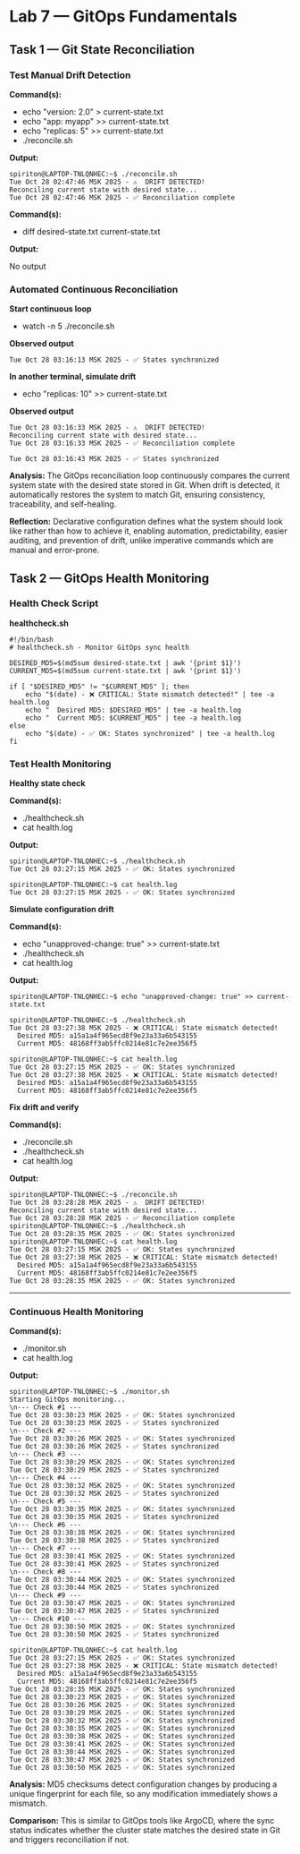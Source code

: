 # Lab 7 — GitOps Fundamentals

## Task 1 — Git State Reconciliation

### Test Manual Drift Detection

**Command(s):**
- echo "version: 2.0" > current-state.txt
- echo "app: myapp" >> current-state.txt
- echo "replicas: 5" >> current-state.txt
- ./reconcile.sh

**Output:**
```
spiriton@LAPTOP-TNLQNHEC:~$ ./reconcile.sh
Tue Oct 28 02:47:46 MSK 2025 - ⚠️  DRIFT DETECTED!
Reconciling current state with desired state...
Tue Oct 28 02:47:46 MSK 2025 - ✅ Reconciliation complete
```

**Command(s):**
- diff desired-state.txt current-state.txt

**Output:**

No output

### Automated Continuous Reconciliation

**Start continuous loop**
- watch -n 5 ./reconcile.sh

**Observed output**
```
Tue Oct 28 03:16:13 MSK 2025 - ✅ States synchronized
```

**In another terminal, simulate drift**
- echo "replicas: 10" >> current-state.txt

**Observed output**
```
Tue Oct 28 03:16:33 MSK 2025 - ⚠️  DRIFT DETECTED!
Reconciling current state with desired state...
Tue Oct 28 03:16:33 MSK 2025 - ✅ Reconciliation complete

Tue Oct 28 03:16:43 MSK 2025 - ✅ States synchronized
```

**Analysis:** The GitOps reconciliation loop continuously compares the current system state with the desired state stored in Git. When drift is detected, it automatically restores the system to match Git, ensuring consistency, traceability, and self-healing.

**Reflection:** Declarative configuration defines what the system should look like rather than how to achieve it, enabling automation, predictability, easier auditing, and prevention of drift, unlike imperative commands which are manual and error-prone.

## Task 2 — GitOps Health Monitoring

### Health Check Script

**healthcheck.sh**
```
#!/bin/bash
# healthcheck.sh - Monitor GitOps sync health

DESIRED_MD5=$(md5sum desired-state.txt | awk '{print $1}')
CURRENT_MD5=$(md5sum current-state.txt | awk '{print $1}')

if [ "$DESIRED_MD5" != "$CURRENT_MD5" ]; then
    echo "$(date) - ❌ CRITICAL: State mismatch detected!" | tee -a health.log
    echo "  Desired MD5: $DESIRED_MD5" | tee -a health.log
    echo "  Current MD5: $CURRENT_MD5" | tee -a health.log
else
    echo "$(date) - ✅ OK: States synchronized" | tee -a health.log
fi
```

### Test Health Monitoring

**Healthy state check**

**Command(s):**
- ./healthcheck.sh
- cat health.log

**Output:**
```
spiriton@LAPTOP-TNLQNHEC:~$ ./healthcheck.sh
Tue Oct 28 03:27:15 MSK 2025 - ✅ OK: States synchronized

spiriton@LAPTOP-TNLQNHEC:~$ cat health.log
Tue Oct 28 03:27:15 MSK 2025 - ✅ OK: States synchronized
```

**Simulate configuration drift**

**Command(s):**
- echo "unapproved-change: true" >> current-state.txt
- ./healthcheck.sh
- cat health.log

**Output:**
```
spiriton@LAPTOP-TNLQNHEC:~$ echo "unapproved-change: true" >> current-state.txt

spiriton@LAPTOP-TNLQNHEC:~$ ./healthcheck.sh
Tue Oct 28 03:27:38 MSK 2025 - ❌ CRITICAL: State mismatch detected!
  Desired MD5: a15a1a4f965ecd8f9e23a33a6b543155
  Current MD5: 48168ff3ab5ffc0214e81c7e2ee356f5
  
spiriton@LAPTOP-TNLQNHEC:~$ cat health.log
Tue Oct 28 03:27:15 MSK 2025 - ✅ OK: States synchronized
Tue Oct 28 03:27:38 MSK 2025 - ❌ CRITICAL: State mismatch detected!
  Desired MD5: a15a1a4f965ecd8f9e23a33a6b543155
  Current MD5: 48168ff3ab5ffc0214e81c7e2ee356f5
```

**Fix drift and verify**

**Command(s):**
- ./reconcile.sh
- ./healthcheck.sh
- cat health.log

**Output:**
```
spiriton@LAPTOP-TNLQNHEC:~$ ./reconcile.sh
Tue Oct 28 03:28:28 MSK 2025 - ⚠️  DRIFT DETECTED!
Reconciling current state with desired state...
Tue Oct 28 03:28:28 MSK 2025 - ✅ Reconciliation complete
spiriton@LAPTOP-TNLQNHEC:~$ ./healthcheck.sh
Tue Oct 28 03:28:35 MSK 2025 - ✅ OK: States synchronized
spiriton@LAPTOP-TNLQNHEC:~$ cat health.log
Tue Oct 28 03:27:15 MSK 2025 - ✅ OK: States synchronized
Tue Oct 28 03:27:38 MSK 2025 - ❌ CRITICAL: State mismatch detected!
  Desired MD5: a15a1a4f965ecd8f9e23a33a6b543155
  Current MD5: 48168ff3ab5ffc0214e81c7e2ee356f5
Tue Oct 28 03:28:35 MSK 2025 - ✅ OK: States synchronized
```

---

### Continuous Health Monitoring

**Command(s):**
- ./monitor.sh
- cat health.log

**Output:**
```
spiriton@LAPTOP-TNLQNHEC:~$ ./monitor.sh
Starting GitOps monitoring...
\n--- Check #1 ---
Tue Oct 28 03:30:23 MSK 2025 - ✅ OK: States synchronized
Tue Oct 28 03:30:23 MSK 2025 - ✅ States synchronized
\n--- Check #2 ---
Tue Oct 28 03:30:26 MSK 2025 - ✅ OK: States synchronized
Tue Oct 28 03:30:26 MSK 2025 - ✅ States synchronized
\n--- Check #3 ---
Tue Oct 28 03:30:29 MSK 2025 - ✅ OK: States synchronized
Tue Oct 28 03:30:29 MSK 2025 - ✅ States synchronized
\n--- Check #4 ---
Tue Oct 28 03:30:32 MSK 2025 - ✅ OK: States synchronized
Tue Oct 28 03:30:32 MSK 2025 - ✅ States synchronized
\n--- Check #5 ---
Tue Oct 28 03:30:35 MSK 2025 - ✅ OK: States synchronized
Tue Oct 28 03:30:35 MSK 2025 - ✅ States synchronized
\n--- Check #6 ---
Tue Oct 28 03:30:38 MSK 2025 - ✅ OK: States synchronized
Tue Oct 28 03:30:38 MSK 2025 - ✅ States synchronized
\n--- Check #7 ---
Tue Oct 28 03:30:41 MSK 2025 - ✅ OK: States synchronized
Tue Oct 28 03:30:41 MSK 2025 - ✅ States synchronized
\n--- Check #8 ---
Tue Oct 28 03:30:44 MSK 2025 - ✅ OK: States synchronized
Tue Oct 28 03:30:44 MSK 2025 - ✅ States synchronized
\n--- Check #9 ---
Tue Oct 28 03:30:47 MSK 2025 - ✅ OK: States synchronized
Tue Oct 28 03:30:47 MSK 2025 - ✅ States synchronized
\n--- Check #10 ---
Tue Oct 28 03:30:50 MSK 2025 - ✅ OK: States synchronized
Tue Oct 28 03:30:50 MSK 2025 - ✅ States synchronized

spiriton@LAPTOP-TNLQNHEC:~$ cat health.log
Tue Oct 28 03:27:15 MSK 2025 - ✅ OK: States synchronized
Tue Oct 28 03:27:38 MSK 2025 - ❌ CRITICAL: State mismatch detected!
  Desired MD5: a15a1a4f965ecd8f9e23a33a6b543155
  Current MD5: 48168ff3ab5ffc0214e81c7e2ee356f5
Tue Oct 28 03:28:35 MSK 2025 - ✅ OK: States synchronized
Tue Oct 28 03:30:23 MSK 2025 - ✅ OK: States synchronized
Tue Oct 28 03:30:26 MSK 2025 - ✅ OK: States synchronized
Tue Oct 28 03:30:29 MSK 2025 - ✅ OK: States synchronized
Tue Oct 28 03:30:32 MSK 2025 - ✅ OK: States synchronized
Tue Oct 28 03:30:35 MSK 2025 - ✅ OK: States synchronized
Tue Oct 28 03:30:38 MSK 2025 - ✅ OK: States synchronized
Tue Oct 28 03:30:41 MSK 2025 - ✅ OK: States synchronized
Tue Oct 28 03:30:44 MSK 2025 - ✅ OK: States synchronized
Tue Oct 28 03:30:47 MSK 2025 - ✅ OK: States synchronized
Tue Oct 28 03:30:50 MSK 2025 - ✅ OK: States synchronized
```

**Analysis:** MD5 checksums detect configuration changes by producing a unique fingerprint for each file, so any modification immediately shows a mismatch.

**Comparison:** This is similar to GitOps tools like ArgoCD, where the sync status indicates whether the cluster state matches the desired state in Git and triggers reconciliation if not.